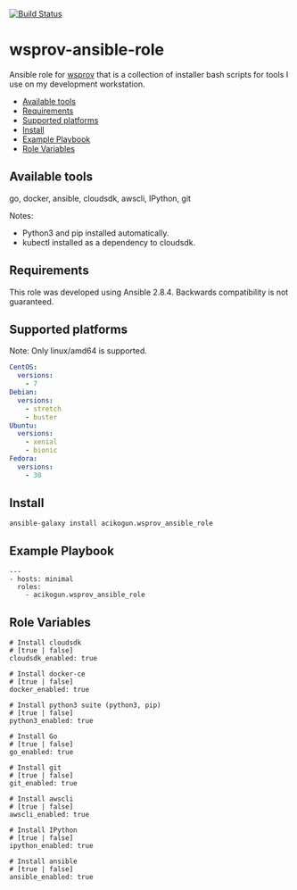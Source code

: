 [![Build Status](https://travis-ci.com/acikogun/wsprov-ansible-role.svg?branch=master)](https://travis-ci.com/acikogun/wsprov-ansible-role)

wsprov-ansible-role
=========
Ansible role for [wsprov](https://github.com/acikogun/wsprov) that is a collection of installer bash scripts for tools I use on my development workstation.


  - [Available tools](#available-tools)
  - [Requirements](#requirements)
  - [Supported platforms](#supported-platforms)
  - [Install](#install)
  - [Example Playbook](#example-playbook)
  - [Role Variables](#role-variables)

Available tools
------------
go, docker, ansible, cloudsdk, awscli, IPython, git

Notes:
- Python3 and pip installed automatically.
- kubectl installed as a dependency to cloudsdk.


Requirements
------------
This role was developed using Ansible 2.8.4. Backwards compatibility is not guaranteed.


Supported platforms
------------
Note: Only linux/amd64 is supported.

```yaml
CentOS:
  versions:
    - 7
Debian:
  versions:
    - stretch
    - buster
Ubuntu:
  versions:
    - xenial
    - bionic
Fedora:
  versions:
    - 30
```

Install
--------------
```
ansible-galaxy install acikogun.wsprov_ansible_role
```

Example Playbook
--------------
```
---
- hosts: minimal
  roles:
    - acikogun.wsprov_ansible_role

```

Role Variables
--------------

```
# Install cloudsdk
# [true | false]
cloudsdk_enabled: true

# Install docker-ce
# [true | false]
docker_enabled: true

# Install python3 suite (python3, pip)
# [true | false]
python3_enabled: true

# Install Go
# [true | false]
go_enabled: true

# Install git
# [true | false]
git_enabled: true

# Install awscli
# [true | false]
awscli_enabled: true

# Install IPython
# [true | false]
ipython_enabled: true

# Install ansible
# [true | false]
ansible_enabled: true
```


